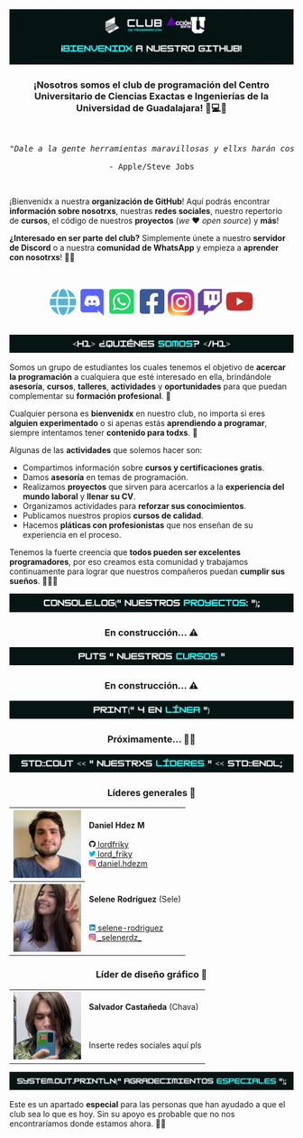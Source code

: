 <!-- Es necesario incluir las imágenes de esta manera para que se visualicen correctamente en todos lados -->
<div id="inicio"><img alt='Letrero de "¡Bienvenidx a nuestro GitHub!" con los logos del club de programación CUCEI y el de Acción U' src="https://github.com/Programacion-CUCEI/.github/raw/main/profile/res/separadores/header.gif"></div>

<h3 align="center">¡Nosotros somos el club de programación del Centro Universitario de Ciencias Exactas e Ingenierías de la Universidad de Guadalajara! 🦁💻💜</h3><br>

<div align="center"><pre>
<i>"Dale a la gente herramientas maravillosas y ellxs harán cosas maravillosas"</i><br>
- Apple/Steve Jobs</pre></div><br>

¡Bienvenidx a nuestra **organización de GitHub**! Aquí podrás encontrar **información sobre nosotrxs**, nuestras **redes sociales**, nuestro repertorio de **cursos**, el código de nuestros **proyectos** (*we* ❤️ *open source*) y **más**!

**¿Interesado en ser parte del club?** Simplemente únete a nuestro **servidor de Discord** o a nuestra **comunidad de WhatsApp** y empieza a **aprender con nosotrxs**! 🤩💜

<br><div align="center" id="enlaces">
<a href="http://www.programacion-cucei.club"><img src="https://github.com/Programacion-CUCEI/.github/raw/main/profile/res/iconos/web.png" alt="Enlace a nuestra página web" width="48"></a>
<a href="http://discord.programacion-cucei.club"><img src="https://github.com/Programacion-CUCEI/.github/raw/main/profile/res/iconos/discord.png" alt="Enlace al serividor de Discord" width="47"></a>
<a href="http://whatsapp.programacion-cucei.club"><img src="https://github.com/Programacion-CUCEI/.github/raw/main/profile/res/iconos/whatsapp.png" alt="Enlace a la comunidad de WhatsApp" width="50"></a>
<a href="http://facebook.programacion-cucei.club"><img src="https://github.com/Programacion-CUCEI/.github/raw/main/profile/res/iconos/facebook.png" alt="Enlace a la página de Facebook" width="50"></a>
<a href="http://instagram.programacion-cucei.club"><img src="https://github.com/Programacion-CUCEI/.github/raw/main/profile/res/iconos/instagram.png" alt="Enlace a la cuenta de Instagram" width="47"></a>
<a href="http://twitch.programacion-cucei.club"><img src="https://github.com/Programacion-CUCEI/.github/raw/main/profile/res/iconos/twitch.png" alt="Enlace al canal de Twitch" width="47"></a>
<a href="http://youtube.programacion-cucei.club"><img src="https://github.com/Programacion-CUCEI/.github/raw/main/profile/res/iconos/youtube.png" alt="Enlace al canal de YouTube" width="50"></a>
</div><br>

<div id="quienes_somos"><img alt="&lt;h1&gt;¿Quiénes somos?&lt;/h1&gt;" src="https://github.com/Programacion-CUCEI/.github/raw/main/profile/res/separadores/quienes_somos.jpg"></div>

Somos un grupo de estudiantes los cuales tenemos el objetivo de **acercar la programación** a cualquiera que esté interesado en ella, brindándole **asesoría**, **cursos**, **talleres**, **actividades** y **oportunidades** para que puedan complementar su **formación profesional**. 💼

Cualquier persona es **bienvenidx** en nuestro club, no importa si eres **alguien experimentado** o si apenas estás **aprendiendo a programar**, siempre intentamos tener **contenido para todxs**. 🤝

Algunas de las **actividades** que solemos hacer son:
- Compartimos información sobre **cursos y certificaciones gratis**.
- Damos **asesoría** en temas de programación.
- Realizamos **proyectos** que sirven para acercarlos a la **experiencia del mundo laboral** y **llenar su CV**.
- Organizamos actividades para **reforzar sus conocimientos**.
- Publicamos nuestros propios **cursos de calidad**.
- Hacemos **pláticas con profesionistas** que nos enseñan de su experiencia en el proceso.

Tenemos la fuerte creencia que **todos pueden ser excelentes programadores**, por eso creamos esta comunidad y trabajamos continuamente para lograr que nuestros compañeros puedan **cumplir sus sueños**. 🧑‍💻🌌

<div id="nuestros_proyectos"><img alt='console.log("Nuestros proyectos:");' src="https://github.com/Programacion-CUCEI/.github/raw/main/profile/res/separadores/nuestros_proyectos.jpg"></div>

<h3 align="center">En construcción... ⚠️</h3>

<div id="nuestros_cursos"><img alt='puts "Nuestros cursos"' src="https://github.com/Programacion-CUCEI/.github/raw/main/profile/res/separadores/nuestros_cursos.jpg"></div>

<h3 align="center">En construcción... ⚠️</h3>

<div id="4_en_linea"><img alt='print("4 en línea")' src="https://github.com/Programacion-CUCEI/.github/raw/main/profile/res/separadores/4_en_linea.jpg"></div>

<h3 align="center">Próximamente... 👀✨</h3>

<div id="nuestrxs_lideres"><img alt='std::cout << "Nuestrxs líderes" << std::endl;' src="https://github.com/Programacion-CUCEI/.github/raw/main/profile/res/separadores/nuestrxs_lideres.jpg"></div>

<h3 align="center">Líderes generales 🚩</h3>

<table align="center">
<tr><th>
<img alt='Fotografía de Daniel' width="120" src="https://github.com/Programacion-CUCEI/.github/raw/main/profile/res/lideres/daniel.jpg">
</th><td>
<b>Daniel Hdez M</b><br>
<br><a href="https://github.com/lordfriky"><picture><source media="(prefers-color-scheme: dark)" srcset="https://github.com/Programacion-CUCEI/.github/raw/main/profile/res/iconos/github-light.png"><img alt="Logo de GitHub" src="https://github.com/Programacion-CUCEI/.github/raw/main/profile/res/iconos/github-dark.png" width="12"></picture> lordfriky</a><br>
<a href="https://twitter.com/lord_friky"><img src="https://github.com/Programacion-CUCEI/.github/raw/main/profile/res/iconos/twitter.png" width="12"> lord_friky</a><br>
<a href="https://www.instagram.com/daniel.hdezm/"><img src="https://github.com/Programacion-CUCEI/.github/raw/main/profile/res/iconos/instagram.png" width="12"> daniel.hdezm</a>
</td></tr>

<tr><th>
<img alt='Fotografía de Selene' width="120" src="https://github.com/Programacion-CUCEI/.github/raw/main/profile/res/lideres/selene.jpg">
</th><td>
<b>Selene Rodríguez</b> (Sele)<br>
<br><br><a href="https://www.linkedin.com/in/selene-rodriguez/"><img src="https://github.com/Programacion-CUCEI/.github/raw/main/profile/res/iconos/linkedin.png" width="12"> selene-rodriguez</a><br>
<a href="https://www.instagram.com/_selenerdz_/"><img src="https://github.com/Programacion-CUCEI/.github/raw/main/profile/res/iconos/instagram.png" width="12"> _selenerdz_</a>
</td></tr>
</table>

<h3 align="center">Líder de diseño gráfico 🎨</h3>

<table align="center">
<tr><th>
<img alt='Fotografía de Salvador' width="120" src="https://github.com/Programacion-CUCEI/.github/raw/main/profile/res/lideres/salvador.jpg">
</th><td>
<b>Salvador Castañeda</b> (Chava)<br>
<br><br><br>Inserte redes sociales aquí pls
</td></tr>

</table>
<div id="agradecimientos_especiales"><img alt='System.out.println("Agradecimientos especiales");' src="https://github.com/Programacion-CUCEI/.github/raw/main/profile/res/separadores/agradecimientos_especiales.jpg"></div>

Este es un apartado **especial** para las personas que han ayudado a que el club sea lo que es hoy. Sin su apoyo es probable que no nos encontraríamos donde estamos ahora. 🥹💜
